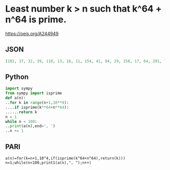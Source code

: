 # Least number k \> n such that k^64 \+ n^64 is prime\.
https://oeis.org/A244949
## JSON
```JSON
[102, 37, 32, 39, 118, 13, 16, 11, 154, 41, 94, 29, 158, 17, 64, 291, 70, 107, 66, 63, 58, 87, 38, 397, 282, 69, 32, 129, 142, 67, 210, 87, 200, 227, 82, 55, 70, 137, 388, 541, 140, 103, 64, 167, 286, 71, 60, 593, 262, 459, 62, 69, 92, 91, 128, 81, 98, 149, 164, 107, 192, 103]
```
## Python
```Python
import sympy
from sympy import isprime
def a(n):
..for k in range(n+1,10**4):
....if isprime(k**64+n**64):
......return k
n = 1
while n < 100:
..print(a(n),end=', ')
..n += 1
```
## PARI
```PARI
a(n)=for(k=n+1,10^4,if(isprime(k^64+n^64),return(k)))
n=1;while(n<100,print1(a(n),", ");n++)
```
